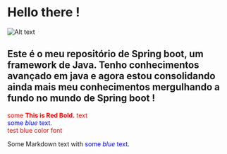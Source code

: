 # Hello there !

![Alt text](https://external-content.duckduckgo.com/iu/?u=https%3A%2F%2Fmobimg.b-cdn.net%2Fpic%2Fv2%2Fgallery%2Fpreview%2Fpejzazh-priroda-49655.jpg&f=1&nofb=1)

## Este é o meu repositório de Spring boot, um framework de Java. Tenho conhecimentos avançado em java e agora estou consolidando ainda mais meu conhecimentos mergulhando a fundo no mundo de Spring boot !

<span style="color:red">some **This is Red Bold.** text</span>
<br>
<span style="color: blue">some *blue* text</span>.
<br>
<font color='red'>test blue color font</font>
<br>
<p>Some Markdown text with <span style="color:blue">some <em>blue</em> text</span>.</p>



